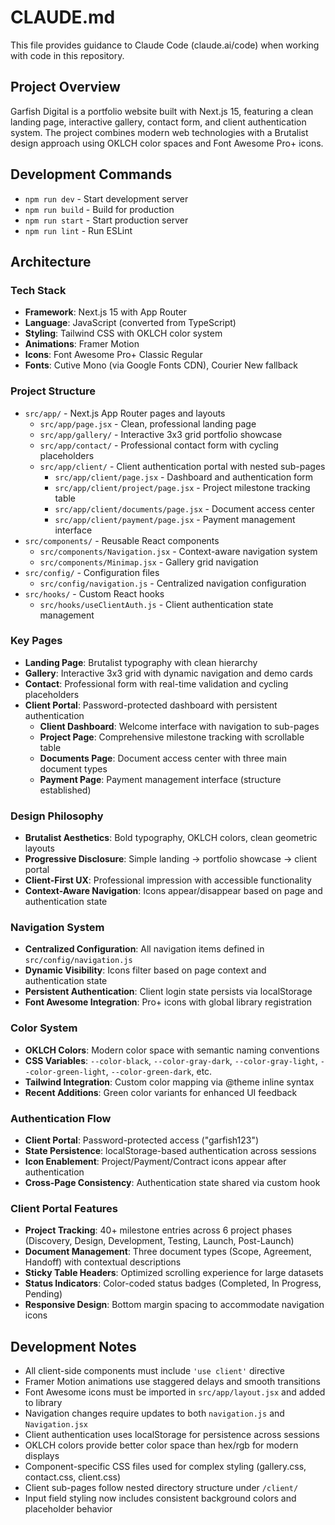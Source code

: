 # CLAUDE.md

This file provides guidance to Claude Code (claude.ai/code) when working with code in this repository.

## Project Overview

Garfish Digital is a portfolio website built with Next.js 15, featuring a clean landing page, interactive gallery, contact form, and client authentication system. The project combines modern web technologies with a Brutalist design approach using OKLCH color spaces and Font Awesome Pro+ icons.

## Development Commands

- `npm run dev` - Start development server
- `npm run build` - Build for production
- `npm run start` - Start production server
- `npm run lint` - Run ESLint

## Architecture

### Tech Stack
- **Framework**: Next.js 15 with App Router
- **Language**: JavaScript (converted from TypeScript)
- **Styling**: Tailwind CSS with OKLCH color system
- **Animations**: Framer Motion
- **Icons**: Font Awesome Pro+ Classic Regular
- **Fonts**: Cutive Mono (via Google Fonts CDN), Courier New fallback

### Project Structure
- `src/app/` - Next.js App Router pages and layouts
  - `src/app/page.jsx` - Clean, professional landing page
  - `src/app/gallery/` - Interactive 3x3 grid portfolio showcase
  - `src/app/contact/` - Professional contact form with cycling placeholders
  - `src/app/client/` - Client authentication portal with nested sub-pages
    - `src/app/client/page.jsx` - Dashboard and authentication form
    - `src/app/client/project/page.jsx` - Project milestone tracking table
    - `src/app/client/documents/page.jsx` - Document access center
    - `src/app/client/payment/page.jsx` - Payment management interface
- `src/components/` - Reusable React components
  - `src/components/Navigation.jsx` - Context-aware navigation system
  - `src/components/Minimap.jsx` - Gallery grid navigation
- `src/config/` - Configuration files
  - `src/config/navigation.js` - Centralized navigation configuration
- `src/hooks/` - Custom React hooks
  - `src/hooks/useClientAuth.js` - Client authentication state management

### Key Pages
- **Landing Page**: Brutalist typography with clean hierarchy
- **Gallery**: Interactive 3x3 grid with dynamic navigation and demo cards
- **Contact**: Professional form with real-time validation and cycling placeholders
- **Client Portal**: Password-protected dashboard with persistent authentication
  - **Client Dashboard**: Welcome interface with navigation to sub-pages
  - **Project Page**: Comprehensive milestone tracking with scrollable table
  - **Documents Page**: Document access center with three main document types
  - **Payment Page**: Payment management interface (structure established)

### Design Philosophy
- **Brutalist Aesthetics**: Bold typography, OKLCH colors, clean geometric layouts
- **Progressive Disclosure**: Simple landing → portfolio showcase → client portal
- **Client-First UX**: Professional impression with accessible functionality
- **Context-Aware Navigation**: Icons appear/disappear based on page and authentication state

### Navigation System
- **Centralized Configuration**: All navigation items defined in `src/config/navigation.js`
- **Dynamic Visibility**: Icons filter based on page context and authentication state
- **Persistent Authentication**: Client login state persists via localStorage
- **Font Awesome Integration**: Pro+ icons with global library registration

### Color System
- **OKLCH Colors**: Modern color space with semantic naming conventions
- **CSS Variables**: `--color-black`, `--color-gray-dark`, `--color-gray-light`, `--color-green-light`, `--color-green-dark`, etc.
- **Tailwind Integration**: Custom color mapping via @theme inline syntax
- **Recent Additions**: Green color variants for enhanced UI feedback

### Authentication Flow
- **Client Portal**: Password-protected access ("garfish123")
- **State Persistence**: localStorage-based authentication across sessions
- **Icon Enablement**: Project/Payment/Contract icons appear after authentication
- **Cross-Page Consistency**: Authentication state shared via custom hook

### Client Portal Features
- **Project Tracking**: 40+ milestone entries across 6 project phases (Discovery, Design, Development, Testing, Launch, Post-Launch)
- **Document Management**: Three document types (Scope, Agreement, Handoff) with contextual descriptions
- **Sticky Table Headers**: Optimized scrolling experience for large datasets
- **Status Indicators**: Color-coded status badges (Completed, In Progress, Pending)
- **Responsive Design**: Bottom margin spacing to accommodate navigation icons

## Development Notes

- All client-side components must include `'use client'` directive
- Framer Motion animations use staggered delays and smooth transitions
- Font Awesome icons must be imported in `src/app/layout.jsx` and added to library
- Navigation changes require updates to both `navigation.js` and `Navigation.jsx`
- Client authentication uses localStorage for persistence across sessions
- OKLCH colors provide better color space than hex/rgb for modern displays
- Component-specific CSS files used for complex styling (gallery.css, contact.css, client.css)
- Client sub-pages follow nested directory structure under `/client/`
- Input field styling now includes consistent background colors and placeholder behavior